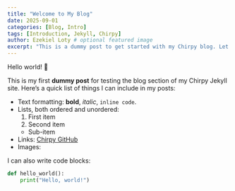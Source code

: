 ```yaml
---
title: "Welcome to My Blog"
date: 2025-09-01
categories: [Blog, Intro] 
tags: [Introduction, Jekyll, Chirpy]
author: Ezekiel Loty # optional featured image
excerpt: "This is a dummy post to get started with my Chirpy blog. Let's explore what we can do!"
---
```


Hello world! 👋  

This is my first **dummy post** for testing the blog section of my Chirpy Jekyll site. Here’s a quick list of things I can include in my posts:

- Text formatting: **bold**, *italic*, `inline code`.
- Lists, both ordered and unordered:
  1. First item
  2. Second item
  - Sub-item
- Links: [Chirpy GitHub](https://github.com/cotes2020/jekyll-theme-chirpy)
- Images:

I can also write code blocks:

```python
def hello_world():
    print("Hello, world!")
